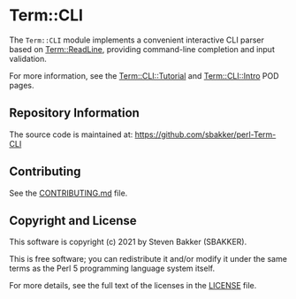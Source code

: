 # Term::CLI

The `Term::CLI` module implements a convenient interactive CLI parser based on [Term::ReadLine](https://metacpan.org/pod/Term::ReadLine), providing command-line completion and input validation.

For more information, see the [Term::CLI::Tutorial](https://metacpan.org/dist/Term-CLI/view/lib/Term/CLI/Tutorial.pod) and [Term::CLI::Intro](https://metacpan.org/dist/Term-CLI/view/lib/Term/CLI/Intro.pod) POD pages.

## Repository Information

The source code is maintained at: https://github.com/sbakker/perl-Term-CLI

## Contributing

See the [CONTRIBUTING.md](CONTRIBUTING.md) file.

## Copyright and License

This software is copyright (c) 2021 by Steven Bakker (SBAKKER).

This is free software; you can redistribute it and/or modify it under
the same terms as the Perl 5 programming language system itself.

For more details, see the full text of the licenses in the [LICENSE](LICENSE) file.

